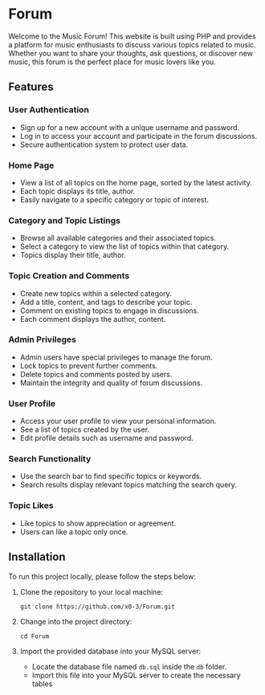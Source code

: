 # Forum

Welcome to the Music Forum! This website is built using PHP and provides a platform for music enthusiasts to discuss various topics related to music. Whether you want to share your thoughts, ask questions, or discover new music, this forum is the perfect place for music lovers like you.

## Features

### User Authentication
- Sign up for a new account with a unique username and password.
- Log in to access your account and participate in the forum discussions.
- Secure authentication system to protect user data.

### Home Page
- View a list of all topics on the home page, sorted by the latest activity.
- Each topic displays its title, author.
- Easily navigate to a specific category or topic of interest.

### Category and Topic Listings
- Browse all available categories and their associated topics.
- Select a category to view the list of topics within that category.
- Topics display their title, author.

### Topic Creation and Comments
- Create new topics within a selected category.
- Add a title, content, and tags to describe your topic.
- Comment on existing topics to engage in discussions.
- Each comment displays the author, content.

### Admin Privileges
- Admin users have special privileges to manage the forum.
- Lock topics to prevent further comments.
- Delete topics and comments posted by users.
- Maintain the integrity and quality of forum discussions.

### User Profile
- Access your user profile to view your personal information.
- See a list of topics created by the user.
- Edit profile details such as username and password.

### Search Functionality
- Use the search bar to find specific topics or keywords.
- Search results display relevant topics matching the search query.

### Topic Likes
- Like topics to show appreciation or agreement.
- Users can like a topic only once.

## Installation

To run this project locally, please follow the steps below:

1. Clone the repository to your local machine:
   ```
   git clone https://github.com/x0-3/Forum.git
   ```

2. Change into the project directory:
   ```
   cd Forum
   ```

3. Import the provided database into your MySQL server:
   - Locate the database file named `db.sql` inside the `db` folder.
   - Import this file into your MySQL server to create the necessary tables

